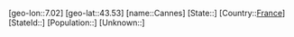 ﻿---
location: [43.53,7.02]
type: City
tags:
- geo/City


SpocWebEntityId: 29471
isDeleted: false
confidential: public

---
[geo-lon::7.02]
[geo-lat::43.53]
[name::Cannes]
[State::]
[Country::[France](geo/Continent/Europe/France.md)]
[StateId::]
[Population::]
[Unknown::]

